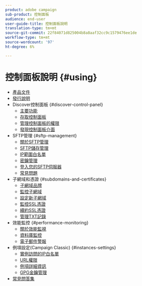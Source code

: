 ```yaml
---
product: adobe campaign
sub-product: 控制面板
audience: end-user
user-guide-title: 控制面板說明
translation-type: tm+mt
source-git-commit: 22f84071d825004b8a8aaf32cc9c1579476ee1de
workflow-type: tm+mt
source-wordcount: '97'
ht-degree: 6%

---
```



# 控制面板說明 {#using}

+ [產品文件](control-panel-home.md)
+ [發行說明](release-notes.md)
+ Discover控制面板 {#discover-control-panel}
   + [主要功能](discover/using/key-features.md)
   + [存取控制面板](discover/using/accessing-control-panel.md)
   + [管理控制面板的權限](discover/using/managing-permissions.md)
   + [發現控制面板介面](discover/using/discovering-the-interface.md)
+ SFTP管理 {#sftp-management}
   + [關於SFTP管理](sftp/using/about-sftp-management.md)
   + [SFTP儲存管理](sftp/using/sftp-storage-management.md)
   + [IP範圍白名單](sftp/using/ip-range-whitelisting.md)
   + [密鑰管理](sftp/using/key-management.md)
   + [登入您的SFTP伺服器](sftp/using/logging-into-sftp-server.md)
   + [常見問題](sftp/using/common-questions.md)
+ 子網域和憑證 {#subdomains-and-certificates}
   + [子網域品牌](subdomains-certificates/using/subdomains-branding.md)
   + [監控子網域](subdomains-certificates/using/monitoring-subdomains.md)
   + [設定新子網域](subdomains-certificates/using/setting-up-new-subdomain.md)
   + [監控SSL憑證](subdomains-certificates/using/monitoring-ssl-certificates.md)
   + [續約SSL憑證](subdomains-certificates/using/renewing-subdomain-certificate.md)
   + [管理TXT記錄](subdomains-certificates/using/managing-txt-records.md)
+ 效能監控 {#performance-monitoring}
   + [關於效能監視](performance-monitoring/using/about-performance-monitoring.md)
   + [資料庫監控](performance-monitoring/using/database-monitoring.md)
   + [電子郵件警報](performance-monitoring/using/email-alerting.md)
+ 例項設定(Campaign Classic) {#instances-settings}
   + [實例訪問的IP白名單](instances-settings/using/ip-whitelisting-instance-access.md)
   + [URL權限](instances-settings/using/url-permissions.md)
   + [例項詳細資訊](instances-settings/using/instance-details.md)
   + [GPG金鑰管理](instances-settings/using/gpg-keys-management.md)
+ [常見問答集](faq.md)
